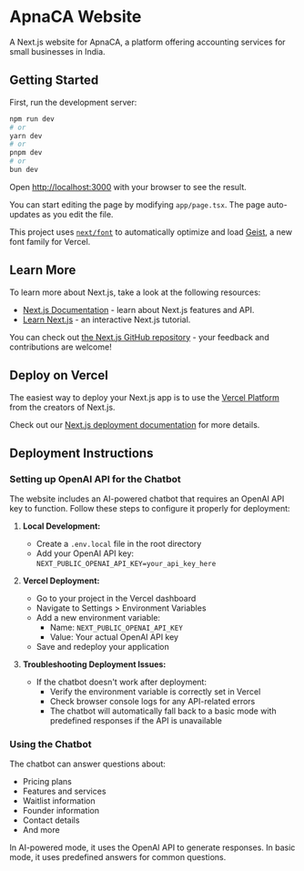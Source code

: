 # ApnaCA Website

A Next.js website for ApnaCA, a platform offering accounting services for small businesses in India.

## Getting Started

First, run the development server:

```bash
npm run dev
# or
yarn dev
# or
pnpm dev
# or
bun dev
```

Open [http://localhost:3000](http://localhost:3000) with your browser to see the result.

You can start editing the page by modifying `app/page.tsx`. The page auto-updates as you edit the file.

This project uses [`next/font`](https://nextjs.org/docs/app/building-your-application/optimizing/fonts) to automatically optimize and load [Geist](https://vercel.com/font), a new font family for Vercel.

## Learn More

To learn more about Next.js, take a look at the following resources:

- [Next.js Documentation](https://nextjs.org/docs) - learn about Next.js features and API.
- [Learn Next.js](https://nextjs.org/learn) - an interactive Next.js tutorial.

You can check out [the Next.js GitHub repository](https://github.com/vercel/next.js) - your feedback and contributions are welcome!

## Deploy on Vercel

The easiest way to deploy your Next.js app is to use the [Vercel Platform](https://vercel.com/new?utm_medium=default-template&filter=next.js&utm_source=create-next-app&utm_campaign=create-next-app-readme) from the creators of Next.js.

Check out our [Next.js deployment documentation](https://nextjs.org/docs/app/building-your-application/deploying) for more details.

## Deployment Instructions

### Setting up OpenAI API for the Chatbot

The website includes an AI-powered chatbot that requires an OpenAI API key to function. Follow these steps to configure it properly for deployment:

1. **Local Development:**
   - Create a `.env.local` file in the root directory
   - Add your OpenAI API key: `NEXT_PUBLIC_OPENAI_API_KEY=your_api_key_here`

2. **Vercel Deployment:**
   - Go to your project in the Vercel dashboard
   - Navigate to Settings > Environment Variables
   - Add a new environment variable:
     - Name: `NEXT_PUBLIC_OPENAI_API_KEY`
     - Value: Your actual OpenAI API key
   - Save and redeploy your application

3. **Troubleshooting Deployment Issues:**
   - If the chatbot doesn't work after deployment:
     - Verify the environment variable is correctly set in Vercel
     - Check browser console logs for any API-related errors
     - The chatbot will automatically fall back to a basic mode with predefined responses if the API is unavailable

### Using the Chatbot

The chatbot can answer questions about:
- Pricing plans
- Features and services
- Waitlist information
- Founder information
- Contact details
- And more

In AI-powered mode, it uses the OpenAI API to generate responses. In basic mode, it uses predefined answers for common questions.
